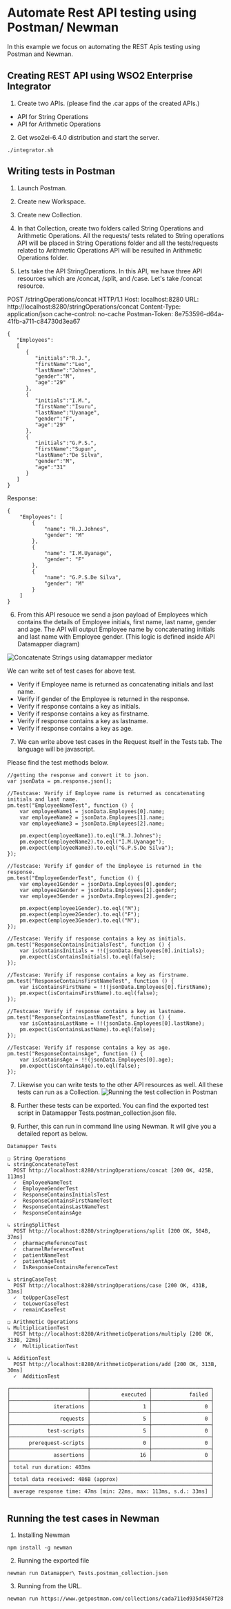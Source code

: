 # Automate Rest API testing using Postman/ Newman

In this example we focus on automating the REST Apis testing using Postman and Newman. 

## Creating REST API using WSO2 Enterprise Integrator

1. Create two APIs. (please find the .car apps of the created APIs.)
- API for String Operations
- API for Arithmetic Operations

2. Get wso2ei-6.4.0 distribution and start the server. 
```
./integrator.sh
```

## Writing tests in Postman
1. Launch Postman. 
2. Create new Workspace. 
3. Create new Collection. 

4. In that Collection, create two folders called String Operations and Arithmetic Operations. All the requests/ tests related to String operations API will be placed in String Operations folder and all the tests/requests related to Arithmetic Operations API will be resulted in Arithmetic Operations folder. 

5. Lets take the API StringOperations. In this API, we have three API resources which are /concat, /split, and /case. Let's take /concat resource. 

POST /stringOperations/concat HTTP/1.1
Host: localhost:8280
URL: http://localhost:8280/stringOperations/concat
Content-Type: application/json
cache-control: no-cache
Postman-Token: 8e753596-d64a-41fb-a711-c84730d3ea67
```
{
   "Employees":
   [
      {  
         "initials":"R.J.",
         "firstName":"Leo",
         "lastName":"Johnes",
         "gender":"M",
         "age":"29"
      },
      {  
         "initials":"I.M.",
         "firstName":"Isuru",
         "lastName":"Uyanage",
         "gender":"F",
         "age":"29"
      },
      {  
         "initials":"G.P.S.",
         "firstName":"Supun",
         "lastName":"De Silva",
         "gender":"M",
         "age":"31"
      }
   ]
}
```

Response: 

```
{
    "Employees": [
        {
            "name": "R.J.Johnes",
            "gender": "M"
        },
        {
            "name": "I.M.Uyanage",
            "gender": "F"
        },
        {
            "name": "G.P.S.De Silva",
            "gender": "M"
        }
    ]
}
```

6. From this API resouce we send a json payload of Employees which contains the details of Employee initials, first name, last name, gender and age. The API will output Employee name by concatenating initials and last name with Employee gender. (This logic is defined inside API Datamapper diagram)

![Concatenate Strings using datamapper mediator](images/dm_concat.png)

We can write set of test cases for above test. 
* Verify if Employee name is returned as concatenating initials and last name.  
* Verify if gender of the Employee is returned in the response. 
* Verify if response contains a key as initials. 
* Verify if response contains a key as firstname.
* Verify if response contains a key as lastname.
* Verify if response contains a key as age.

7. We can write above test cases in the Request itself in the Tests tab. The language will be javascript. 

Please find the test methods below. 
```
//getting the response and convert it to json.
var jsonData = pm.response.json();

//Testcase: Verify if Employee name is returned as concatenating initials and last name.  
pm.test("EmployeeNameTest", function () {
    var employeeName1 = jsonData.Employees[0].name;
    var employeeName2 = jsonData.Employees[1].name;
    var employeeName3 = jsonData.Employees[2].name;
    
    pm.expect(employeeName1).to.eql("R.J.Johnes");
    pm.expect(employeeName2).to.eql("I.M.Uyanage");
    pm.expect(employeeName3).to.eql("G.P.S.De Silva");
});

//Testcase: Verify if gender of the Employee is returned in the response. 
pm.test("EmployeeGenderTest", function () {
    var employee1Gender = jsonData.Employees[0].gender;
    var employee2Gender = jsonData.Employees[1].gender;
    var employee3Gender = jsonData.Employees[2].gender;
    
    pm.expect(employee1Gender).to.eql("M");
    pm.expect(employee2Gender).to.eql("F");
    pm.expect(employee3Gender).to.eql("M");
});

//Testcase: Verify if response contains a key as initials. 
pm.test("ResponseContainsInitialsTest", function () {
    var isContainsInitials = !!(jsonData.Employees[0].initials);
    pm.expect(isContainsInitials).to.eql(false);
});

//Testcase: Verify if response contains a key as firstname. 
pm.test("ResponseContainsFirstNameTest", function () {
    var isContainsFirstName = !!(jsonData.Employees[0].firstName);
    pm.expect(isContainsFirstName).to.eql(false);
});

//Testcase: Verify if response contains a key as lastname. 
pm.test("ResponseContainsLastNameTest", function () {
    var isContainsLastName = !!(jsonData.Employees[0].lastName);
    pm.expect(isContainsLastName).to.eql(false);
});

//Testcase: Verify if response contains a key as age. 
pm.test("ResponseContainsAge", function () {
    var isContainsAge = !!(jsonData.Employees[0].age);
    pm.expect(isContainsAge).to.eql(false);
});
```

7. Likewise you can write tests to the other API resources as well. All these tests can run as a Collection. 
![Running the test collection in Postman](images/testrun.png)

8. Further these tests can be exported. You can find the exported test script in Datamapper Tests.postman_collection.json file. 

9. Further, this can run in command line using Newman. It will give you a detailed report as below. 

```
Datamapper Tests

❏ String Operations
↳ stringConcatenateTest
  POST http://localhost:8280/stringOperations/concat [200 OK, 425B, 113ms]
  ✓  EmployeeNameTest
  ✓  EmployeeGenderTest
  ✓  ResponseContainsInitialsTest
  ✓  ResponseContainsFirstNameTest
  ✓  ResponseContainsLastNameTest
  ✓  ResponseContainsAge

↳ stringSplitTest
  POST http://localhost:8280/stringOperations/split [200 OK, 504B, 37ms]
  ✓  pharmacyReferenceTest
  ✓  channelReferenceTest
  ✓  patientNameTest
  ✓  patientAgeTest
  ✓  IsResponseContainsReferenceTest

↳ stringCaseTest
  POST http://localhost:8280/stringOperations/case [200 OK, 431B, 33ms]
  ✓  toUpperCaseTest
  ✓  toLowerCaseTest
  ✓  remainCaseTest

❏ Arithmetic Operations
↳ MultiplicationTest
  POST http://localhost:8280/ArithmeticOperations/multiply [200 OK, 313B, 22ms]
  ✓  MultiplicationTest

↳ AdditionTest
  POST http://localhost:8280/ArithmeticOperations/add [200 OK, 313B, 30ms]
  ✓  AdditionTest

┌─────────────────────────┬───────────────────┬───────────────────┐
│                         │          executed │            failed │
├─────────────────────────┼───────────────────┼───────────────────┤
│              iterations │                 1 │                 0 │
├─────────────────────────┼───────────────────┼───────────────────┤
│                requests │                 5 │                 0 │
├─────────────────────────┼───────────────────┼───────────────────┤
│            test-scripts │                 5 │                 0 │
├─────────────────────────┼───────────────────┼───────────────────┤
│      prerequest-scripts │                 0 │                 0 │
├─────────────────────────┼───────────────────┼───────────────────┤
│              assertions │                16 │                 0 │
├─────────────────────────┴───────────────────┴───────────────────┤
│ total run duration: 403ms                                       │
├─────────────────────────────────────────────────────────────────┤
│ total data received: 486B (approx)                              │
├─────────────────────────────────────────────────────────────────┤
│ average response time: 47ms [min: 22ms, max: 113ms, s.d.: 33ms] │
└─────────────────────────────────────────────────────────────────┘
```

## Running the test cases in Newman
1. Installing Newman
```
npm install -g newman
```

2. Running the exported file
```
newman run Datamapper\ Tests.postman_collection.json
```

3. Running from the URL. 
```
newman run https://www.getpostman.com/collections/cada711ed935d4507f28
```